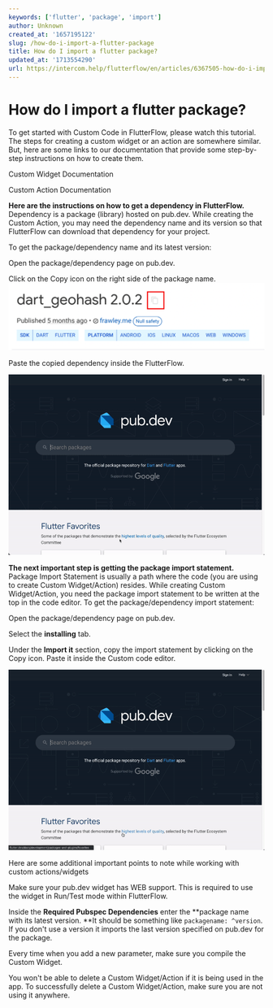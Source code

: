 ```yaml
---
keywords: ['flutter', 'package', 'import']
author: Unknown
created_at: '1657195122'
slug: /how-do-i-import-a-flutter-package
title: How do I import a flutter package?
updated_at: '1713554290'
url: https://intercom.help/flutterflow/en/articles/6367505-how-do-i-import-a-flutter-package
---
```

# How do I import a flutter package?

To get started with Custom Code in FlutterFlow, please watch this tutorial. The steps for creating a custom widget or an action are somewhere similar. But, here are some links to our documentation that provide some step-by-step instructions on how to create them.

Custom Widget Documentation

Custom Action Documentation

**Here are the instructions on how to get a dependency in FlutterFlow.**
Dependency is a package (library) hosted on pub.dev. While creating the Custom Action, you may need the dependency name and its version so that FlutterFlow can download that dependency for your project.

To get the package/dependency name and its latest version:

Open the package/dependency page on pub.dev.

Click on the Copy icon on the right side of the package name.
![](../../assets/20250430121358899145.png)

Paste the copied dependency inside the FlutterFlow.

![](../../assets/20250430121359193430.gif)

**The next important step is getting the package import statement.**
Package Import Statement is usually a path where the code (you are using to create Custom Widget/Action) resides. While creating Custom Widget/Action, you need the package import statement to be written at the top in the code editor.
To get the package/dependency import statement:

Open the package/dependency page on pub.dev.

Select the **installing** tab.

Under the **Import it** section, copy the import statement by clicking on the Copy icon. Paste it inside the Custom code editor.

![](../../assets/20250430121359717912.gif)

Here are some additional important points to note while working with custom actions/widgets

Make sure your pub.dev widget has WEB support. This is required to use the widget in Run/Test mode within FlutterFlow.

Inside the **Required Pubspec Dependencies** enter the **package name with its latest version. **It should be something like `packagename: ^version`. If you don't use a version it imports the last version specified on pub.dev for the package.

Every time when you add a new parameter, make sure you compile the Custom Widget.

You won't be able to delete a Custom Widget/Action if it is being used in the app. To successfully delete a Custom Widget/Action, make sure you are not using it anywhere.

